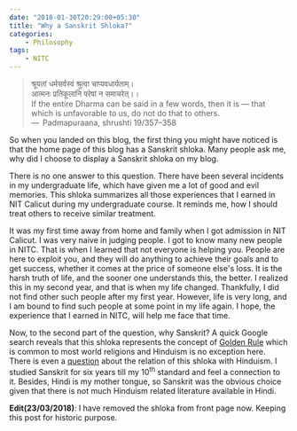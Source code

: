 ```yaml
---
date: "2018-01-30T20:29:00+05:30"
title: "Why a Sanskrit Shloka?"
categories:
    - Philosophy
tags:
    - NITC
---
```


>   श्रूयतां धर्मसर्वस्वं श्रुत्वा चाप्यवधार्यताम्।<br>
    आत्मनः प्रतिकूलानि परेषां न समाचरेत्।।<br/>
    If the entire Dharma can be said in a few words, then it is — that which is unfavorable to us, do not do that to others.<br>
    —  Padmapuraana, shrushti 19/357–358


So when you landed on this blog, the first thing you might have noticed is that the home page of this blog has a Sanskrit shloka. Many people ask me, why did I choose to display a Sanskrit shloka on my blog.

There is no one answer to this question. There have been several incidents in my undergraduate life, which have given me a lot of good and evil memories. This shloka summarizes all those experiences that I earned in NIT Calicut during my undergraduate course. It reminds me, how I should treat others to receive similar treatment.

It was my first time away from home and family when I got admission in NIT Calicut. I was very naive in judging people. I got to know many new people in NITC. That is when I learned that not everyone is helping you. People are here to exploit you, and they will do anything to achieve their goals and to get success, whether it comes at the price of someone else's loss. It is the harsh truth of life, and the sooner one understands this, the better. I realized this in my second year, and that is when my life changed. Thankfully, I did not find other such people after my first year. However, life is very long, and I am bound to find such people at some point in my life again. I hope, the experience that I earned in NITC, will help me face that time.

Now, to the second part of the question, why Sanskrit? A quick Google search reveals that this shloka represents the concept of [Golden Rule](https://en.wikipedia.org/wiki/Golden_Rule) which is common to most world religions and Hinduism is no exception here. There is even a [question](https://hinduism.stackexchange.com/questions/21431/what-all-hindu-scriptures-advocate-the-golden-rule-and-what-is-the-oldest-hindu) about the relation of this shloka with Hinduism. I studied Sanskrit for six years till my 10<sup>th</sup> standard and feel a connection to it. Besides, Hindi is my mother tongue, so Sanskrit was the obvious choice given that there is not much Hinduism related literature available in Hindi.

**Edit(23/03/2018)**: I have removed the shloka from front page now. Keeping this post for historic purpose.
